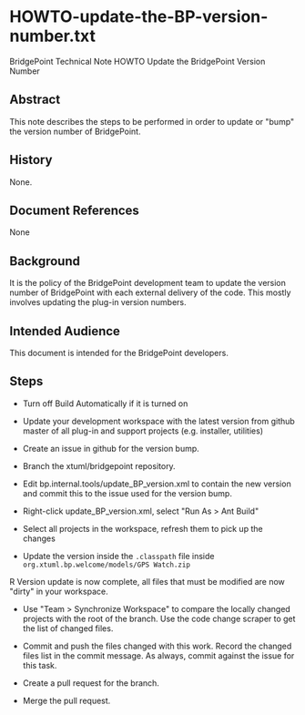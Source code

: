 # HOWTO-update-the-BP-version-number.txt


BridgePoint Technical Note
HOWTO Update the BridgePoint Version Number


Abstract
--------
This note describes the steps to be performed in order to update or "bump"
the version number of BridgePoint.

History
-------
None.

Document References
-------------------
None

Background
----------
It is the policy of the BridgePoint development team to update the version
number of BridgePoint with each external delivery of the code.  This mostly
involves updating the plug-in version numbers.

Intended Audience
-----------------
This document is intended for the BridgePoint developers.

Steps
-----

  - Turn off Build Automatically if it is turned on
  
  - Update your development workspace with the latest version from github master
   of all plug-in and support projects (e.g. installer, utilities)
   
  - Create an issue in github for the version bump.
  
  - Branch the xtuml/bridgepoint repository.

  - Edit bp.internal.tools/update_BP_version.xml to contain the new version and
   commit this to the issue used for the version bump.
  - Right-click update_BP_version.xml, select "Run As > Ant Build"

  - Select all projects in the workspace, refresh them to pick up the changes
  
  - Update the version inside the ```.classpath``` file inside ```org.xtuml.bp.welcome/models/GPS Watch.zip```

  R Version update is now complete, all files that must be modified are now
   "dirty" in your workspace.   

  - Use "Team > Synchronize Workspace" to compare the locally changed projects 
   with the root of the branch.  Use the code change scraper to get the list of 
   changed files.  

  - Commit and push the files changed with this work.  Record the changed files
   list in the commit message.  As always, commit against the issue for this
   task.

  - Create a pull request for the branch.

  - Merge the pull request.


